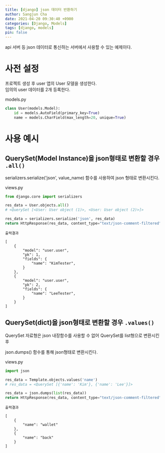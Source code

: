 ```yaml
---
title: [django] json 데이터 반환하기
author: Sangjun Cha
date: 2021-04-20 09:30:40 +0900
categories: [Django, Models]
tags: [django, models]
pin: false
---
```




api 서버 등 json 데이터로 통신하는 서버에서 사용할 수 있는 예제이다.

# 사전 설정

프로젝트 생성 후 user 앱의 User 모델을 생성한다.  
임의의 user 데이터를 2개 등록한다.

models.py
```python
class User(models.Model):
    id = models.AutoField(primary_key=True)
    name = models.CharField(max_length=20, unique=True)
```

# 사용 예시

## QuerySet(Model Instance)을 json형태로 변환할 경우 `.all()`

serializers.serialize('json', value_name) 함수를 사용하여 json 형태로 변환시킨다.

views.py
```python
from django.core import serializers

res_data = User.objects.all()
# <QuerySet [<User: User object (1)>, <User: User object (2)>]>

res_data = serializers.serialize('json', res_data)
return HttpResponse(res_data, content_type="text/json-comment-filtered")
```

`출력결과`

```text
[
    {
        "model": "user.user",
        "pk": 1,
        "fields": {
            "name": "KimTester",
        }
    },
    {
        "model": "user.user",
        "pk": 2,
        "fields": {
            "name": "LeeTester",
        }
    }
]
```

## QuerySet(dict)을  json형태로 변환할 경우 `.values()`

QuerySet 자료형은 json 내장함수를 사용할 수 없어 QuerySet를 list형으로 변환시킨후 

json.dumps() 함수를 통해 json형태로 변환시킨다.

views.py
```python
import json

res_data = Template.objects.values('name')
# res_data = <QuerySet [{'name': 'Kim'}, {'name': 'Lee'}]>

res_data = json.dumps(list(res_data))
return HttpResponse(res_data, content_type="text/json-comment-filtered")
```

`출력결과`

```text
[
    {
        "name": "wallet"
    },
    {
        "name": "back"
    }
]
```
